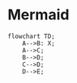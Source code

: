 # Mermaid

``` mermaid
flowchart TD;
    A-->B: X;
    A-->C;
    B-->D;
    C-->D;
    D-->E; 
```

